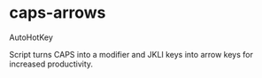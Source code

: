 # caps-arrows
AutoHotKey

Script turns CAPS into a modifier and JKLI keys into arrow keys for increased productivity.
